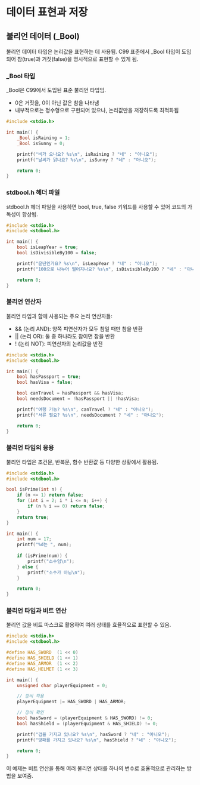 # 데이터 표현과 저장

## 불리언 데이터 (_Bool)

불리언 데이터 타입은 논리값을 표현하는 데 사용됨. C99 표준에서 _Bool 타입이 도입되어 참(true)과 거짓(false)을 명시적으로 표현할 수 있게 됨.

### _Bool 타입

_Bool은 C99에서 도입된 표준 불리언 타입임.

- 0은 거짓을, 0이 아닌 값은 참을 나타냄
- 내부적으로는 정수형으로 구현되어 있으나, 논리값만을 저장하도록 최적화됨

```c
#include <stdio.h>

int main() {
    _Bool isRaining = 1;
    _Bool isSunny = 0;

    printf("비가 오나요? %s\n", isRaining ? "네" : "아니오");
    printf("날씨가 맑나요? %s\n", isSunny ? "네" : "아니오");

    return 0;
}
```

### stdbool.h 헤더 파일

stdbool.h 헤더 파일을 사용하면 bool, true, false 키워드를 사용할 수 있어 코드의 가독성이 향상됨.

```c
#include <stdio.h>
#include <stdbool.h>

int main() {
    bool isLeapYear = true;
    bool isDivisibleBy100 = false;

    printf("윤년인가요? %s\n", isLeapYear ? "네" : "아니오");
    printf("100으로 나누어 떨어지나요? %s\n", isDivisibleBy100 ? "네" : "아니오");

    return 0;
}
```

### 불리언 연산자

불리언 타입과 함께 사용되는 주요 논리 연산자들:

- && (논리 AND): 양쪽 피연산자가 모두 참일 때만 참을 반환
- || (논리 OR): 둘 중 하나라도 참이면 참을 반환
- ! (논리 NOT): 피연산자의 논리값을 반전

```c
#include <stdio.h>
#include <stdbool.h>

int main() {
    bool hasPassport = true;
    bool hasVisa = false;

    bool canTravel = hasPassport && hasVisa;
    bool needsDocument = !hasPassport || !hasVisa;

    printf("여행 가능? %s\n", canTravel ? "네" : "아니오");
    printf("서류 필요? %s\n", needsDocument ? "네" : "아니오");

    return 0;
}
```

### 불리언 타입의 응용

불리언 타입은 조건문, 반복문, 함수 반환값 등 다양한 상황에서 활용됨.

```c
#include <stdio.h>
#include <stdbool.h>

bool isPrime(int n) {
    if (n <= 1) return false;
    for (int i = 2; i * i <= n; i++) {
        if (n % i == 0) return false;
    }
    return true;
}

int main() {
    int num = 17;
    printf("%d는 ", num);
    
    if (isPrime(num)) {
        printf("소수임\n");
    } else {
        printf("소수가 아님\n");
    }

    return 0;
}
```

### 불리언 타입과 비트 연산

불리언 값을 비트 마스크로 활용하여 여러 상태를 효율적으로 표현할 수 있음.

```c
#include <stdio.h>
#include <stdbool.h>

#define HAS_SWORD  (1 << 0)
#define HAS_SHIELD (1 << 1)
#define HAS_ARMOR  (1 << 2)
#define HAS_HELMET (1 << 3)

int main() {
    unsigned char playerEquipment = 0;

    // 장비 착용
    playerEquipment |= HAS_SWORD | HAS_ARMOR;

    // 장비 확인
    bool hasSword = (playerEquipment & HAS_SWORD) != 0;
    bool hasShield = (playerEquipment & HAS_SHIELD) != 0;

    printf("검을 가지고 있나요? %s\n", hasSword ? "네" : "아니오");
    printf("방패를 가지고 있나요? %s\n", hasShield ? "네" : "아니오");

    return 0;
}
```

이 예제는 비트 연산을 통해 여러 불리언 상태를 하나의 변수로 효율적으로 관리하는 방법을 보여줌.
